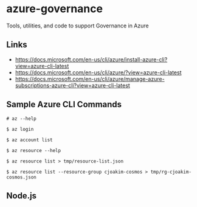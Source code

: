 # azure-governance

Tools, utilities, and code to support Governance in Azure

## Links

- https://docs.microsoft.com/en-us/cli/azure/install-azure-cli?view=azure-cli-latest
- https://docs.microsoft.com/en-us/cli/azure/?view=azure-cli-latest
- https://docs.microsoft.com/en-us/cli/azure/manage-azure-subscriptions-azure-cli?view=azure-cli-latest

## Sample Azure CLI Commands

```
# az --help

$ az login

$ az account list

$ az resource --help

$ az resource list > tmp/resource-list.json

$ az resource list --resource-group cjoakim-cosmos > tmp/rg-cjoakim-cosmos.json

```

## Node.js 

```

```


